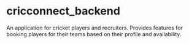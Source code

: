# cricconnect_backend
An application for cricket players and recruiters. Provides features for booking players for their teams based on their profile and availability.
